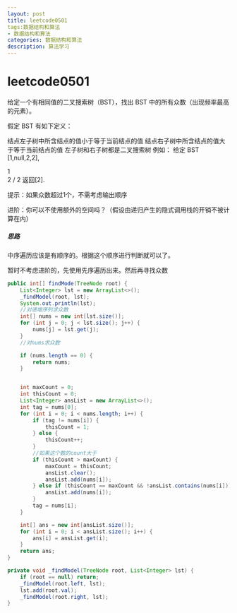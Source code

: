 ```yaml
---
layout: post
title: leetcode0501
tags:数据结构和算法
- 数据结构和算法
categories: 数据结构和算法
description: 算法学习
---
```

# leetcode0501

给定一个有相同值的二叉搜索树（BST），找出 BST 中的所有众数（出现频率最高的元素）。

假定 BST 有如下定义：

结点左子树中所含结点的值小于等于当前结点的值
结点右子树中所含结点的值大于等于当前结点的值
左子树和右子树都是二叉搜索树
例如：
给定 BST [1,null,2,2],

   1
    \
     2
    /
   2
返回[2].

提示：如果众数超过1个，不需考虑输出顺序

进阶：你可以不使用额外的空间吗？（假设由递归产生的隐式调用栈的开销不被计算在内）

##### 思路

中序遍历应该是有顺序的。根据这个顺序进行判断就可以了。

暂时不考虑进阶的，先使用先序遍历出来。然后再寻找众数

```java
public int[] findMode(TreeNode root) {
    List<Integer> lst = new ArrayList<>();
    _findModel(root, lst);
    System.out.println(lst);
    //对递增序列求众数
    int[] nums = new int[lst.size()];
    for (int j = 0; j < lst.size(); j++) {
        nums[j] = lst.get(j);
    }
    //对nums求众数

    if (nums.length == 0) {
        return nums;
    }


    int maxCount = 0;
    int thisCount = 0;
    List<Integer> ansList = new ArrayList<>();
    int tag = nums[0];
    for (int i = 0; i < nums.length; i++) {
        if (tag != nums[i]) {
            thisCount = 1;
        } else {
            thisCount++;
        }
        //如果这个数的count大于
        if (thisCount > maxCount) {
            maxCount = thisCount;
            ansList.clear();
            ansList.add(nums[i]);
        } else if (thisCount == maxCount && !ansList.contains(nums[i])) {
            ansList.add(nums[i]);
        }
        tag = nums[i];
    }

    int[] ans = new int[ansList.size()];
    for (int i = 0; i < ansList.size(); i++) {
        ans[i] = ansList.get(i);
    }
    return ans;
}

private void _findModel(TreeNode root, List<Integer> lst) {
    if (root == null) return;
    _findModel(root.left, lst);
    lst.add(root.val);
    _findModel(root.right, lst);
}
```



